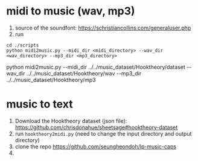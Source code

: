 
# midi to music (wav, mp3)
1. source of the soundfont: https://schristiancollins.com/generaluser.php
2. run 
```
cd ./scripts
python midi2music.py --midi_dir <midi_directory> --wav_dir <wav_directory> --mp3_dir <mp3_directory>
```

python midi2music.py --midi_dir ../../music_dataset/Hooktheory/dataset --wav_dir ../../music_dataset/Hooktheory/wav --mp3_dir ../../music_dataset/Hooktheory/mp3


# music to text
1. Download the Hooktheory dataset (json file): https://github.com/chrisdonahue/sheetsage#hooktheory-dataset
2. run `hooktheory2midi.py` (need to change the input directory and output directory)
3. clone the repo https://github.com/seungheondoh/lp-music-caps
4. 
